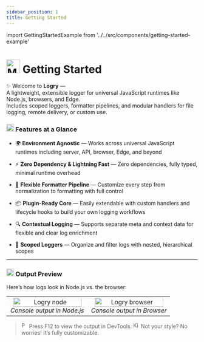 ```yaml
---
sidebar_position: 1
title: Getting Started
---
```


import GettingStartedExample from '../../src/components/getting-started-example'

# <img src="https://raw.githubusercontent.com/Tarikul-Islam-Anik/Animated-Fluent-Emojis/master/Emojis/Travel%20and%20places/Milky%20Way.png" alt="Milky Way" width="36" height="36" /> Getting Started

✨ Welcome to **Logry** —  
A lightweight, extensible logger for universal JavaScript runtimes like Node.js, browsers, and Edge.  
Includes scoped loggers, formatter pipelines, and modular handlers for file logging, remote delivery, or custom use.

### <img src="https://raw.githubusercontent.com/Tarikul-Islam-Anik/Animated-Fluent-Emojis/master/Emojis/Smilies/Smiling%20Face%20with%20Sunglasses.png" alt="Smiling Face with Sunglasses" width="20" height="20" /> Features at a Glance

- 🌍 **Environment Agnostic** — Works across universal JavaScript runtimes including server, API, browser, Edge, and beyond

- ⚡️ **Zero Dependency & Lightning Fast** — Zero dependencies, fully typed, minimal runtime overhead

- 🎨 **Flexible Formatter Pipeline** — Customize every step from normalization to formatting with full control

- 📦 **Plugin-Ready Core** — Easily extendable with custom handlers and lifecycle hooks to build your own logging workflows

- 🔍 **Contextual Logging** — Supports separate meta and context data for flexible and clear log enrichment

- 🌳 **Scoped Loggers** — Organize and filter logs with nested, hierarchical scopes

---

### <img src="https://raw.githubusercontent.com/Tarikul-Islam-Anik/Animated-Fluent-Emojis/master/Emojis/Travel%20and%20places/Glowing%20Star.png" alt="Glowing Star" width="20" height="20" /> Output Preview

Here’s how logs look in Node.js vs. the browser:

<!-- Screenshots preview -->
<table width="100%">
  <tbody>
    <tr>
      <td align="center" width="50%">
        <img src="/logry/img/logry-node.png" alt="Logry node" width="95%" /><br/>
        <em>Console output in Node.js</em>
      </td>
      <td align="center" width="50%">
        <img src="/logry/img/logry-browser.png" alt="Logry browser" width="95%" /><br/>
        <em>Console output in Browser</em>
      </td>
    </tr>
  </tbody>
</table>

<!-- Preview in devtools -->
<GettingStartedExample/>

> <img src="https://raw.githubusercontent.com/Tarikul-Islam-Anik/Animated-Fluent-Emojis/master/Emojis/Activities/Party%20Popper.png" alt="Party Popper" width="16" height="16" /> Press F12 to view the output in DevTools.
> <img src="https://raw.githubusercontent.com/Tarikul-Islam-Anik/Animated-Fluent-Emojis/master/Emojis/Smilies/Kissing%20Cat.png" alt="Kissing Cat" width="16" height="16" /> Not your style? No worries! It’s fully customizable.
